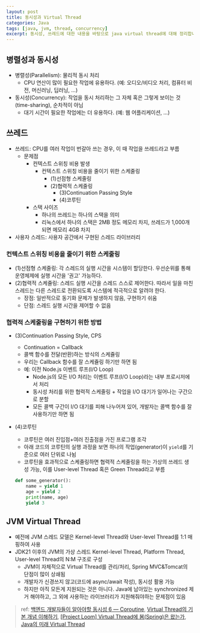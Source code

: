 ```yaml
---
layout: post
title: 동시성과 Virtual Thread
categories: Java
tags: [java, jvm, thread, concurrency]
excerpt: 동시성, 쓰레드에 대한 내용을 바탕으로 java virtual thread에 대해 정리합니다. 
---
```


## 병렬성과 동시성

- 병렬성(Parallelism): 물리적 동시 처리
    - CPU 연산이 많이 필요한 작업에 유용하다. (예: 오디오/비디오 처리, 컴퓨터 비전, 머신러닝, 딥러닝, ...)
- 동시성(Concurrency): 작업을 동시 처리하는 그 자체 혹은 그렇게 보이는 것 (time-sharing), 순차적이 아님
    - 대기 시간이 필요한 작업에는 더 유용하다. (예: 웹 어플리케이션, ...)

## 쓰레드

- 쓰레드: CPU를 여러 작업이 번갈아 쓰는 경우, 이 때 작업을 쓰레드라고 부름
    - 문제점 
        - 컨텍스트 스위칭 비용 발생
            - 컨텍스트 스위칭 비용을 줄이기 위한 스케줄링
                - (1)선점형 스케줄링 
                - (2)협력적 스케줄링
                    - (3)Continuation Passing Style
                    - (4)코루틴
        - 스택 사이즈
            - 하나의 쓰레드는 하나의 스택을 의미 
            - 리눅스에서 하나의 스택은 2MB 정도 메모리 차지, 쓰레드가 1,000개 되면 메모리 4GB 차지
- 사용자 스레드: 사용자 공간에서 구현된 스레드 라이브러리 

### 컨텍스트 스위칭 비용을 줄이기 위한 스케줄링

- (1)선점형 스케줄링: 각 스레드의 실행 시간을 시스템이 할당한다. 우선순위를 통해 운영체제에 실행 시간을 '권고' 가능하다.
- (2)협력적 스케쥴링: 스레드 실행 시간을 스레드 스스로 제어한다. 따라서 일을 마친 스레드는 다른 스레드로 전환되도록 시스템에 적극적으로 알려야 한다.
    - 장점: 일반적으로 동기화 문제가 발생하지 않음, 구현하기 쉬움  
    - 단점: 스레드 실행 시간을 제어할 수 없음  

### 협력적 스케줄링을 구현하기 위한 방법

- (3)Continuation Passing Style, CPS
    - Continuation = Callback
    - 콜백 함수를 전달(반환)하는 방식의 스케쥴링
    - 우리는 Callback 함수를 잘 스케쥴링 하기만 하면 됨
    - 예: 이전 Node.js 이벤트 루프(I/O Loop)
        -  Node.js의 모든 I/O 처리는 이벤트 루프(I/O Loop)라는 내부 프로시저에서 처리 
        - 동시성 처리를 위한 협력적 스케줄링 + 작업을 I/O 대기가 일어나는 구간으로 분할
        - 모든 콜백 구간이 I/O 대기를 피해 나누어져 있어, 개발자는 콜백 함수를 잘 사용하기만 하면 됨
- (4)코루틴
    - 코루틴은 여러 진입점+여러 진출점을 가진 프로그램 조각 
    - 아래 코드의 코루틴의 실행 과정을 보면 하나의 작업(generator)이 `yield`를 기준으로 여러 단위로 나뉨 
    - 코루틴을 효과적으로 스케줄링하면 협력적 스케줄링을 하는 가상의 쓰레드 생성 가능, 이를 User-level Thread 혹은 Green Thread라고 부름

    ```python
    def some_generator():
        name = yield 1
        age = yield 2
        print(name, age)
        yield 3
    ```


## JVM Virtual Thread
- 예전에 JVM 스레드 모델은 Kernel-level Thread와 User-level Thread를 1:1 매핑하여 사용
- JDK21 이후의 JVM의 가상 스레드 Kernel-level Thread, Platform Thread, User-level Thread의 N:M 구조로 구성
    - JVM이 자체적으로 Virtual Thread를 관리/처리, Spring MVC&Tomcat의 단점이 많이 상쇄됨 
    - 개발자가 신경쓰지 않고(코드에 async/await 작성), 동시성 활용 가능 
    - 하지만 아직 모든게 지원되는 것은 아니다. Java에 남아있는 synchronized 제거 해야하고, 그 외에 사용하는 라이브러리가 지원해줘야하는 문제점이 있음 


> ref: [백엔드 개발자들이 알아야할 동시성 6 — Coroutine](https://choi-geonu.medium.com/%EB%B0%B1%EC%97%94%EB%93%9C-%EA%B0%9C%EB%B0%9C%EC%9E%90%EB%93%A4%EC%9D%B4-%EC%95%8C%EC%95%84%EC%95%BC%ED%95%A0-%EB%8F%99%EC%8B%9C%EC%84%B1-6-coroutine-9eecdbeb2d2d), [Virtual Thread의 기본 개념 이해하기](https://d2.naver.com/helloworld/1203723), [[Project Loom] Virtual Thread에 봄(Spring)은 왔는가](https://tech.kakaopay.com/post/ro-spring-virtual-thread/), [Java의 미래 Virtual Thread](https://techblog.woowahan.com/15398/)
